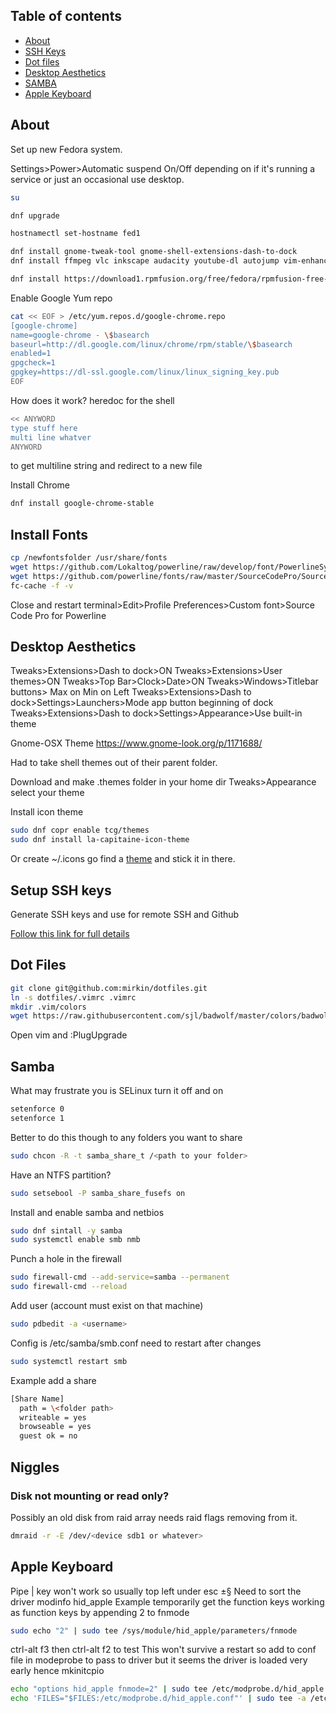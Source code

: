 
## Table of contents

- [About](#about)
- [SSH Keys](#setup-ssh-keys)
- [Dot files](#dot-files)
- [Desktop Aesthetics](#desktop-aesthetics)
- [SAMBA](#samba)
- [Apple Keyboard](#apple-keyboard)


## About
Set up new Fedora system.

Settings>Power>Automatic suspend On/Off depending on if it's running a service or just an occasional use desktop.

```sh
su

dnf upgrade

hostnamectl set-hostname fed1

dnf install gnome-tweak-tool gnome-shell-extensions-dash-to-dock
dnf install ffmpeg vlc inkscape audacity youtube-dl autojump vim-enhanced figlet unzip gimp

dnf install https://download1.rpmfusion.org/free/fedora/rpmfusion-free-release-$(rpm -E %fedora).noarch.rpm https://download1.rpmfusion.org/nonfree/fedora/rpmfusion-nonfree-release-$(rpm -E %fedora).noarch.rpm
```

Enable Google Yum repo
```sh
cat << EOF > /etc/yum.repos.d/google-chrome.repo
[google-chrome]
name=google-chrome - \$basearch
baseurl=http://dl.google.com/linux/chrome/rpm/stable/\$basearch
enabled=1
gpgcheck=1
gpgkey=https://dl-ssl.google.com/linux/linux_signing_key.pub
EOF
```
How does it work? heredoc for the shell
```sh
<< ANYWORD
type stuff here
multi line whatver
ANYWORD
```
to get multiline string and redirect to a new file

Install Chrome
```sh
dnf install google-chrome-stable
```

## Install Fonts
```sh
cp /newfontsfolder /usr/share/fonts
wget https://github.com/Lokaltog/powerline/raw/develop/font/PowerlineSymbols.otf -O /usr/share/fonts/PowerlineSymbols.otf
wget https://github.com/powerline/fonts/raw/master/SourceCodePro/Source%20Code%20Pro%20for%20Powerline.otf -O /usr/share/fonts/SourceCodePro.otf
fc-cache -f -v
```

Close and restart terminal>Edit>Profile Preferences>Custom font>Source Code Pro for Powerline

## Desktop Aesthetics

Tweaks>Extensions>Dash to dock>ON
Tweaks>Extensions>User themes>ON
Tweaks>Top Bar>Clock>Date>ON
Tweaks>Windows>Titlebar buttons> Max on Min on Left
Tweaks>Extensions>Dash to dock>Settings>Launchers>Mode app button beginning of dock
Tweaks>Extensions>Dash to dock>Settings>Appearance>Use built-in theme

Gnome-OSX Theme
https://www.gnome-look.org/p/1171688/

Had to take shell themes out of their parent folder.

Download and make .themes folder in your home dir
Tweaks>Appearance select your theme

Install icon theme 
```sh
sudo dnf copr enable tcg/themes
sudo dnf install la-capitaine-icon-theme
```
Or create ~/.icons go find a [theme](https://github.com/keeferrourke/la-capitaine-icon-theme) and stick it in there.

## Setup SSH keys

Generate SSH keys and use for remote SSH and Github

[Follow this link for full details](rpi.md#ssh-keys)

## Dot Files
```sh
git clone git@github.com:mirkin/dotfiles.git
ln -s dotfiles/.vimrc .vimrc
mkdir .vim/colors
wget https://raw.githubusercontent.com/sjl/badwolf/master/colors/badwolf.vim -O .vim/colors/badwolf.vim
```

Open vim and :PlugUpgrade

## Samba
What may frustrate you is SELinux turn it off and on
```sh
setenforce 0
setenforce 1
```
Better to do this though to any folders you want to share
```sh
sudo chcon -R -t samba_share_t /<path to your folder>
```
Have an NTFS partition?
```sh
sudo setsebool -P samba_share_fusefs on
```

Install and enable samba and netbios
```sh
sudo dnf sintall -y samba
sudo systemctl enable smb nmb
```
Punch a hole in the firewall
```sh
sudo firewall-cmd --add-service=samba --permanent
sudo firewall-cmd --reload
```
Add user (account must exist on that machine)
```sh
sudo pdbedit -a <username>
```
Config is /etc/samba/smb.conf need to restart after changes
```sh
sudo systemctl restart smb
```

Example add a share
```sh
[Share Name]
  path = \<folder path>
  writeable = yes
  browseable = yes
  guest ok = no
```

## Niggles
### Disk not mounting or read only?
Possibly an old disk from raid array needs raid flags removing from it.
```sh
dmraid -r -E /dev/<device sdb1 or whatever>
```

## Apple Keyboard
Pipe | key won't work so usually top left under esc ±§
Need to sort the driver modinfo hid_apple
Example temporarily get the function keys working as function keys by appending 2 to fnmode
```sh
sudo echo "2" | sudo tee /sys/module/hid_apple/parameters/fnmode
```
ctrl-alt f3 then ctrl-alt f2 to test
This won't survive a restart so add to conf file in modeprobe to pass to driver but it seems the driver is loaded very early hence mkinitcpio
```sh
echo "options hid_apple fnmode=2" | sudo tee /etc/modprobe.d/hid_apple.conf
echo 'FILES="$FILES:/etc/modprobe.d/hid_apple.conf"' | sudo tee -a /etc/mkinitcpio.conf
```
